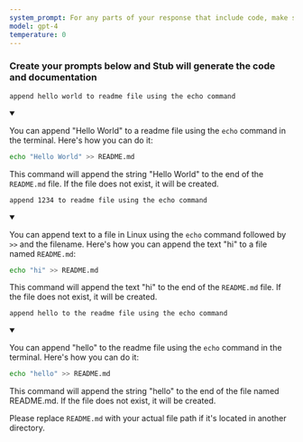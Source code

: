```yaml
---
system_prompt: For any parts of your response that include code, make sure to include the filename along with the backtick and the code snippets. For any environment variables, use stubuser and stubpassword as the login. For any commands, auto confirm any prompts on stdin. 
model: gpt-4
temperature: 0
---
```




### Create your prompts below and Stub will generate the code and documentation


```stub
append hello world to readme file using the echo command
```

<details open id="ce809e43e17ff50d7fb0368f2466a936">
<summary></summary>

You can append "Hello World" to a readme file using the `echo` command in the terminal. Here's how you can do it:

```bash
echo "Hello World" >> README.md
```

This command will append the string "Hello World" to the end of the `README.md` file. If the file does not exist, it will be created.
</details>













```stub
append 1234 to readme file using the echo command
```





<details open id="13f2c7a1e83a73aaa8fbdc21f1cff9c6">
<summary></summary>

You can append text to a file in Linux using the `echo` command followed by `>>` and the filename. Here's how you can append the text "hi" to a file named `README.md`:

```bash
echo "hi" >> README.md
```

This command will append the text "hi" to the end of the `README.md` file. If the file does not exist, it will be created.
</details>



```stub
append hello to the readme file using the echo command
```

<details open id="98ab955439e56e75e3f524c25dd88190">
<summary></summary>

You can append "hello" to the readme file using the `echo` command in the terminal. Here's how you can do it:

```bash
echo "hello" >> README.md
```

This command will append the string "hello" to the end of the file named README.md. If the file does not exist, it will be created. 

Please replace `README.md` with your actual file path if it's located in another directory.
</details>

